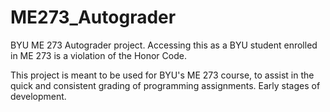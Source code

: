 # ME273_Autograder
BYU ME 273 Autograder project. Accessing this as a BYU student enrolled in ME 273 is a violation of the Honor Code.

This project is meant to be used for BYU's ME 273 course, to assist in the quick and consistent grading of programming assignments. Early stages of development.
